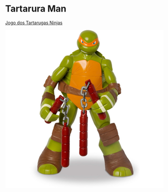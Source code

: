 ﻿# Tartarura Man #

[Jogo dos Tartarugas Ninjas](LinkparaSitedoJogo)

[![Boneco](/boneco.jpg)](https://github.com/ExodoJaffar/TartarugaMan/blob/master/boneco.jpg)

